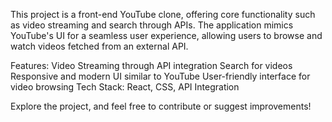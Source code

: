 This project is a front-end YouTube clone, offering core functionality such as video streaming and search through APIs. The application mimics YouTube's UI for a seamless user experience, allowing users to browse and watch videos fetched from an external API.

Features:
Video Streaming through API integration
Search for videos
Responsive and modern UI similar to YouTube
User-friendly interface for video browsing
Tech Stack: React, CSS, API Integration

Explore the project, and feel free to contribute or suggest improvements!
